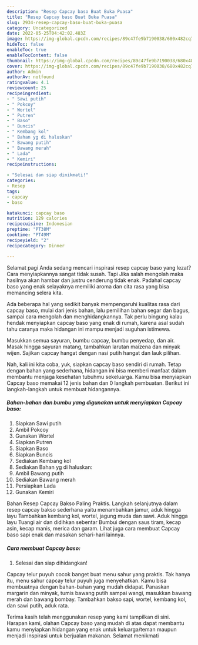 ```yaml
---
description: "Resep Capcay baso Buat Buka Puasa"
title: "Resep Capcay baso Buat Buka Puasa"
slug: 2934-resep-capcay-baso-buat-buka-puasa
category: Uncategorized
date: 2022-05-25T04:42:02.483Z
image: https://img-global.cpcdn.com/recipes/89c47fe9b7190038/680x482cq70/capcay-baso-foto-resep-utama.jpg
hideToc: false
enableToc: true
enableTocContent: false
thumbnail: https://img-global.cpcdn.com/recipes/89c47fe9b7190038/680x482cq70/capcay-baso-foto-resep-utama.jpg
cover: https://img-global.cpcdn.com/recipes/89c47fe9b7190038/680x482cq70/capcay-baso-foto-resep-utama.jpg
author: Admin
authorAv: notfound
ratingvalue: 4.1
reviewcount: 25
recipeingredient:
- " Sawi putih"
- " Pokcoy"
- " Wortel"
- " Putren"
- " Baso"
- " Buncis"
- " Kembang kol"
- " Bahan yg di haluskan"
- " Bawang putih"
- " Bawang merah"
- " Lada"
- " Kemiri"
recipeinstructions:

- "Selesai dan siap dinikmati!"
categories:
- Resep
tags:
- capcay
- baso

katakunci: capcay baso 
nutrition: 129 calories
recipecuisine: Indonesian
preptime: "PT38M"
cooktime: "PT49M"
recipeyield: "2"
recipecategory: Dinner

---
```



Selamat pagi Anda sedang mencari inspirasi resep capcay baso yang lezat? Cara menyiapkannya sangat tidak susah. Tapi Jika salah mengolah maka hasilnya akan hambar dan justru cenderung tidak enak. Padahal capcay baso yang enak selayaknya memiliki aroma dan cita rasa yang bisa memancing selera kita.


Ada beberapa hal yang sedikit banyak mempengaruhi kualitas rasa dari capcay baso, mulai dari jenis bahan, lalu pemilihan bahan segar dan bagus, sampai cara mengolah dan menghidangkannya. Tak perlu bingung kalau hendak menyiapkan capcay baso yang enak di rumah, karena asal sudah tahu caranya maka hidangan ini mampu menjadi suguhan istimewa.

Masukkan semua sayuran, bumbu capcay, bumbu penyedap, dan air. Masak hingga sayuran matang, tambahkan larutan maizena dan minyak wijen. Sajikan capcay hangat dengan nasi putih hangat dan lauk pilihan.


Nah, kali ini kita coba, yuk, siapkan capcay baso sendiri di rumah. Tetap dengan bahan yang sederhana, hidangan ini bisa memberi manfaat dalam membantu menjaga kesehatan tubuhmu sekeluarga. Kamu bisa menyiapkan Capcay baso memakai 12 jenis bahan dan 0 langkah pembuatan. Berikut ini langkah-langkah untuk membuat hidangannya.

<!--inarticleads1-->

##### Bahan-bahan dan bumbu yang digunakan untuk menyiapkan Capcay baso:

1. Siapkan  Sawi putih
1. Ambil  Pokcoy
1. Gunakan  Wortel
1. Siapkan  Putren
1. Siapkan  Baso
1. Siapkan  Buncis
1. Sediakan  Kembang kol
1. Sediakan  Bahan yg di haluskan:
1. Ambil  Bawang putih
1. Sediakan  Bawang merah
1. Persiapkan  Lada
1. Gunakan  Kemiri


Bahan Resep Capcay Bakso Paling Praktis. Langkah selanjutnya dalam resep capcay bakso sederhana yaitu menambahkan jamur, aduk hingga layu Tambahkan kembang kol, wortel, jagung muda dan sawi. Aduk hingga layu Tuangi air dan didihkan sebentar Bumbui dengan saus tiram, kecap asin, kecap manis, merica dan garam. Lihat juga cara membuat Capcay baso sapi enak dan masakan sehari-hari lainnya. 

<!--inarticleads2-->

##### Cara membuat Capcay baso:


1. Selesai dan siap dihidangkan!

Capcay telur puyuh cocok banget buat menu sahur yang praktis. Tak hanya itu, menu sahur capcay telur puyuh juga menyehatkan. Kamu bisa membuatnya dengan bahan-bahan yang mudah didapat. Panaskan margarin dan minyak, tumis bawang putih sampai wangi, masukkan bawang merah dan bawang bombay. Tambahkan bakso sapi, wortel, kembang kol, dan sawi putih, aduk rata. 

Terima kasih telah menggunakan resep yang kami tampilkan di sini. Harapan kami, olahan Capcay baso yang mudah di atas dapat membantu kamu menyiapkan hidangan yang enak untuk keluarga/teman maupun menjadi inspirasi untuk berjualan makanan. Selamat menikmati
